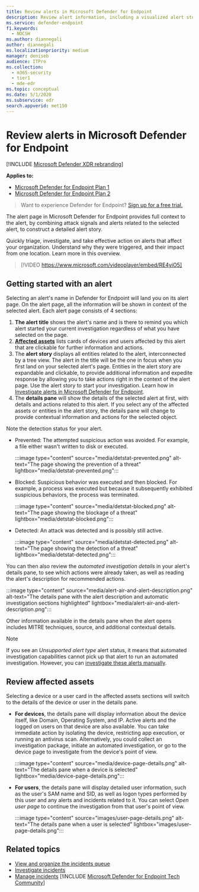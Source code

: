 ```yaml
---
title: Review alerts in Microsoft Defender for Endpoint
description: Review alert information, including a visualized alert story and details for each step of the chain.
ms.service: defender-endpoint
f1.keywords: 
  - NOCSH
ms.author: diannegali
author: diannegali
ms.localizationpriority: medium
manager: deniseb
audience: ITPro
ms.collection: 
  - m365-security
  - tier1
  - mde-edr
ms.topic: conceptual
ms.date: 5/1/2020
ms.subservice: edr
search.appverid: met150
---
```


# Review alerts in Microsoft Defender for Endpoint

[!INCLUDE [Microsoft Defender XDR rebranding](../../includes/microsoft-defender.md)]


**Applies to:**

- [Microsoft Defender for Endpoint Plan 1](https://go.microsoft.com/fwlink/p/?linkid=2154037)
- [Microsoft Defender for Endpoint Plan 2](https://go.microsoft.com/fwlink/p/?linkid=2154037)

> Want to experience Defender for Endpoint? [Sign up for a free trial.](https://signup.microsoft.com/create-account/signup?products=7f379fee-c4f9-4278-b0a1-e4c8c2fcdf7e&ru=https://aka.ms/MDEp2OpenTrial?ocid=docs-wdatp-managealerts-abovefoldlink)

The alert page in Microsoft Defender for Endpoint provides full context to the alert, by combining attack signals and alerts related to the selected alert, to construct a detailed alert story.

Quickly triage, investigate, and take effective action on alerts that affect your organization. Understand why they were triggered, and their impact from one location. Learn more in this overview.

> [!VIDEO https://www.microsoft.com/videoplayer/embed/RE4yiO5]

## Getting started with an alert

Selecting an alert's name in Defender for Endpoint will land you on its alert page. On the alert page, all the information will be shown in context of the selected alert. Each alert page consists of 4 sections:

1. **The alert title** shows the alert's name and is there to remind you which alert started your current investigation regardless of what you have selected on the page.
2. [**Affected assets**](#review-affected-assets) lists cards of devices and users affected by this alert that are clickable for further information and actions.
3. The **alert story** displays all entities related to the alert, interconnected by a tree view. The alert in the title will be the one in focus when you first land on your selected alert's page. Entities in the alert story are expandable and clickable, to provide additional information and expedite response by allowing you to take actions right in the context of the alert page. Use the alert story to start your investigation. Learn how in [Investigate alerts in Microsoft Defender for Endpoint](/microsoft-365/security/defender-endpoint/investigate-alerts).
4. The **details pane** will show the details of the selected alert at first, with details and actions related to this alert. If you select any of the affected assets or entities in the alert story, the details pane will change to provide contextual information and actions for the selected object.

Note the detection status for your alert.

- Prevented: The attempted suspicious action was avoided. For example, a file either wasn't written to disk or executed.

  :::image type="content" source="media/detstat-prevented.png" alt-text="The page showing the prevention of a threat" lightbox="media/detstat-prevented.png":::

- Blocked: Suspicious behavior was executed and then blocked. For example, a process was executed but because it subsequently exhibited suspicious behaviors, the process was terminated.

  :::image type="content" source="media/detstat-blocked.png" alt-text="The page showing the blockage of a threat" lightbox="media/detstat-blocked.png":::

- Detected: An attack was detected and is possibly still active.

  :::image type="content" source="media/detstat-detected.png" alt-text="The page showing the detection of a threat" lightbox="media/detstat-detected.png":::

You can then also review the *automated investigation details* in your alert's details pane, to see which actions were already taken, as well as reading the alert's description for recommended actions.

:::image type="content" source="media/alert-air-and-alert-description.png" alt-text="The details pane with the alert description and automatic investigation sections highlighted" lightbox="media/alert-air-and-alert-description.png":::

Other information available in the details pane when the alert opens includes MITRE techniques, source, and additional contextual details.

> [!NOTE]
> If you see an *Unsupported alert type* alert status, it means that automated investigation capabilities cannot pick up that alert to run an automated investigation. However, you can [investigate these alerts manually](../defender/investigate-incidents.md#alerts).

## Review affected assets

Selecting a device or a user card in the affected assets sections will switch to the details of the device or user in the details pane.

- **For devices**, the details pane will display information about the device itself, like Domain, Operating System, and IP. Active alerts and the logged on users on that device are also available. You can take immediate action by isolating the device, restricting app execution, or running an antivirus scan. Alternatively, you could collect an investigation package, initiate an automated investigation, or go to the device page to investigate from the device's point of view.

   :::image type="content" source="media/device-page-details.png" alt-text="The details pane when a device is selected" lightbox="media/device-page-details.png":::

- **For users**, the details pane will display detailed user information, such as the user's SAM name and SID, as well as logon types performed by this user and any alerts and incidents related to it. You can select *Open user page* to continue the investigation from that user's point of view.

   :::image type="content" source="images/user-page-details.png" alt-text="The details pane when a  user is selected" lightbox="images/user-page-details.png":::

## Related topics

- [View and organize the incidents queue](view-incidents-queue.md)
- [Investigate incidents](investigate-incidents.md)
- [Manage incidents](manage-incidents.md)
[!INCLUDE [Microsoft Defender for Endpoint Tech Community](../../includes/defender-mde-techcommunity.md)]
